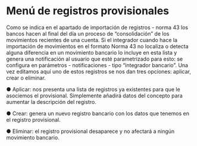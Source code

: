 # Menú de registros provisionales

Como se indica en el apartado de importación de registros - norma 43 los bancos hacen al final del día un proceso de “consolidación” de los movimientos recientes de una cuenta. Si el integrador cuando hace la importación de movimientos en el formato Norma 43 no localiza o detecta alguna diferencia en un movimiento bancario lo incluye en esta lista y genera una notificación al usuario que esté parametrizado para esto: se configura en parámetros - notificaciones - tipo “integrador bancario”. Una vez editamos aquí uno de estos registros se nos dan tres opciones: aplicar, crear o eliminar.

●        Aplicar: nos presenta una lista de registros ya existentes para que le asociemos el provisional. Simplemente añadirá datos del concepto para aumentar la descripción del registro.

●        Crear: genera un nuevo registro bancario con los datos que tenemos en el registro provisional.

●        Eliminar: el registro provisional desaparece y no afectará a ningún  movimiento bancario.
